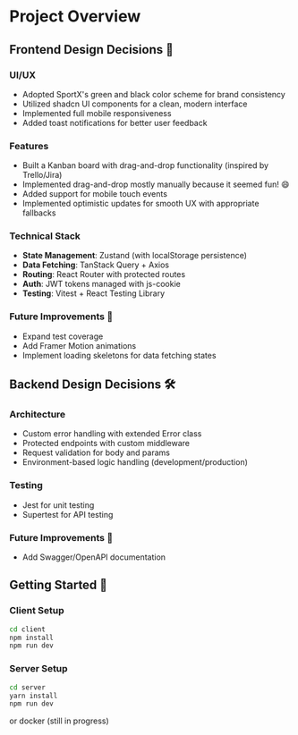 # Project Overview

## Frontend Design Decisions 🎨

### UI/UX
- Adopted SportX's green and black color scheme for brand consistency
- Utilized shadcn UI components for a clean, modern interface
- Implemented full mobile responsiveness
- Added toast notifications for better user feedback

### Features
- Built a Kanban board with drag-and-drop functionality (inspired by Trello/Jira)
- Implemented drag-and-drop mostly manually because it seemed fun! 😄
- Added support for mobile touch events
- Implemented optimistic updates for smooth UX with appropriate fallbacks

### Technical Stack
- **State Management**: Zustand (with localStorage persistence)
- **Data Fetching**: TanStack Query + Axios
- **Routing**: React Router with protected routes
- **Auth**: JWT tokens managed with js-cookie
- **Testing**: Vitest + React Testing Library

### Future Improvements 🚀
- Expand test coverage
- Add Framer Motion animations
- Implement loading skeletons for data fetching states

## Backend Design Decisions 🛠️

### Architecture
- Custom error handling with extended Error class
- Protected endpoints with custom middleware
- Request validation for body and params
- Environment-based logic handling (development/production)

### Testing
- Jest for unit testing
- Supertest for API testing

### Future Improvements 🎯
- Add Swagger/OpenAPI documentation

## Getting Started 🚀

### Client Setup
```bash
cd client 
npm install
npm run dev
```

### Server Setup
```bash
cd server 
yarn install
npm run dev
```


or docker 
(still in progress)